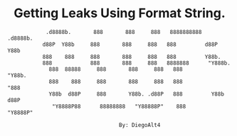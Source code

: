 <h1 align="center">
  <br>
    Getting Leaks Using Format String.
   <br>
</h1>


 ```
             .d8888b.       888       888     888   8888888888   .d8888b.  
            d88P  Y88b     888       888     888   888         d88P  Y88b 
            888    888     888       888     888   888         Y88b.      
            888            888       888     888   8888888      "Y888b.   
              888  88888     888       888     888   888             "Y88b. 
              888    888     888       888     888   888               "888 
              Y88b  d88P     888       Y88b. .d88P   888         Y88b  d88P 
               "Y8888P88      88888888   "Y88888P"    888          "Y8888P"                                                    
 
                                    By: DiegoAlt4
 ```                                          

           
